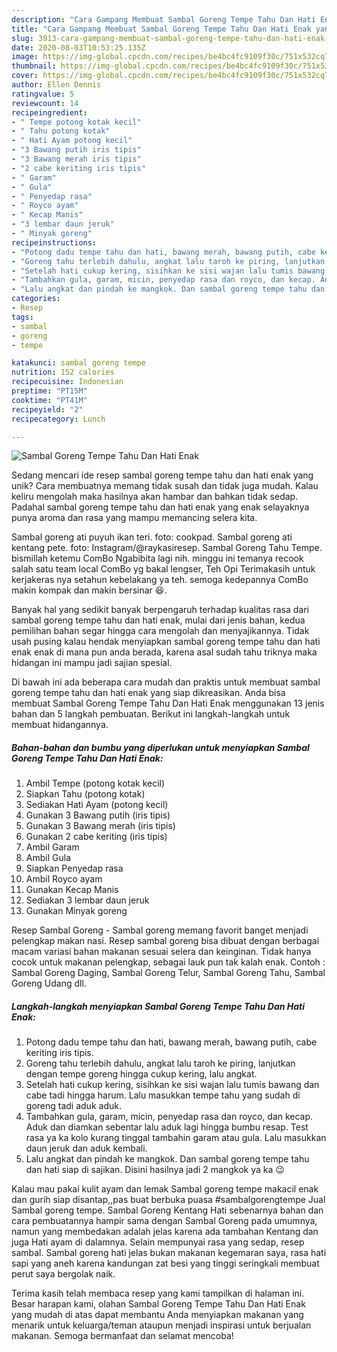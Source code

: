 ```yaml
---
description: "Cara Gampang Membuat Sambal Goreng Tempe Tahu Dan Hati Enak yang Menggugah Selera"
title: "Cara Gampang Membuat Sambal Goreng Tempe Tahu Dan Hati Enak yang Menggugah Selera"
slug: 3913-cara-gampang-membuat-sambal-goreng-tempe-tahu-dan-hati-enak-yang-menggugah-selera
date: 2020-08-03T10:53:25.135Z
image: https://img-global.cpcdn.com/recipes/be4bc4fc9109f30c/751x532cq70/sambal-goreng-tempe-tahu-dan-hati-enak-foto-resep-utama.jpg
thumbnail: https://img-global.cpcdn.com/recipes/be4bc4fc9109f30c/751x532cq70/sambal-goreng-tempe-tahu-dan-hati-enak-foto-resep-utama.jpg
cover: https://img-global.cpcdn.com/recipes/be4bc4fc9109f30c/751x532cq70/sambal-goreng-tempe-tahu-dan-hati-enak-foto-resep-utama.jpg
author: Ellen Dennis
ratingvalue: 5
reviewcount: 14
recipeingredient:
- " Tempe potong kotak kecil"
- " Tahu potong kotak"
- " Hati Ayam potong kecil"
- "3 Bawang putih iris tipis"
- "3 Bawang merah iris tipis"
- "2 cabe keriting iris tipis"
- " Garam"
- " Gula"
- " Penyedap rasa"
- " Royco ayam"
- " Kecap Manis"
- "3 lembar daun jeruk"
- " Minyak goreng"
recipeinstructions:
- "Potong dadu tempe tahu dan hati, bawang merah, bawang putih, cabe keriting iris tipis."
- "Goreng tahu terlebih dahulu, angkat lalu taroh ke piring, lanjutkan dengan tempe goreng hingga cukup kering, lalu angkat."
- "Setelah hati cukup kering, sisihkan ke sisi wajan lalu tumis bawang dan cabe tadi hingga harum. Lalu masukkan tempe tahu yang sudah di goreng tadi aduk aduk."
- "Tambahkan gula, garam, micin, penyedap rasa dan royco, dan kecap. Aduk dan diamkan sebentar lalu aduk lagi hingga bumbu resap. Test rasa ya ka kolo kurang tinggal tambahin garam atau gula. Lalu masukkan daun jeruk dan aduk kembali."
- "Lalu angkat dan pindah ke mangkok. Dan sambal goreng tempe tahu dan hati siap di sajikan. Disini hasilnya jadi 2 mangkok ya ka 😉"
categories:
- Resep
tags:
- sambal
- goreng
- tempe

katakunci: sambal goreng tempe 
nutrition: 152 calories
recipecuisine: Indonesian
preptime: "PT15M"
cooktime: "PT41M"
recipeyield: "2"
recipecategory: Lunch

---
```



![Sambal Goreng Tempe Tahu Dan Hati Enak](https://img-global.cpcdn.com/recipes/be4bc4fc9109f30c/751x532cq70/sambal-goreng-tempe-tahu-dan-hati-enak-foto-resep-utama.jpg)

Sedang mencari ide resep sambal goreng tempe tahu dan hati enak yang unik? Cara membuatnya memang tidak susah dan tidak juga mudah. Kalau keliru mengolah maka hasilnya akan hambar dan bahkan tidak sedap. Padahal sambal goreng tempe tahu dan hati enak yang enak selayaknya punya aroma dan rasa yang mampu memancing selera kita.

Sambal goreng ati puyuh ikan teri. foto: cookpad. Sambal goreng ati kentang pete. foto: Instagram/@raykasiresep. Sambal Goreng Tahu Tempe. bismillah ketemu ComBo Ngabibita lagi nih. minggu ini temanya recook salah satu team local ComBo yg bakal lengser, Teh Opi Terimakasih untuk kerjakeras nya setahun kebelakang ya teh. semoga kedepannya ComBo makin kompak dan makin bersinar 😆.

Banyak hal yang sedikit banyak berpengaruh terhadap kualitas rasa dari sambal goreng tempe tahu dan hati enak, mulai dari jenis bahan, kedua pemilihan bahan segar hingga cara mengolah dan menyajikannya. Tidak usah pusing kalau hendak menyiapkan sambal goreng tempe tahu dan hati enak enak di mana pun anda berada, karena asal sudah tahu triknya maka hidangan ini mampu jadi sajian spesial.


Di bawah ini ada beberapa cara mudah dan praktis untuk membuat sambal goreng tempe tahu dan hati enak yang siap dikreasikan. Anda bisa membuat Sambal Goreng Tempe Tahu Dan Hati Enak menggunakan 13 jenis bahan dan 5 langkah pembuatan. Berikut ini langkah-langkah untuk membuat hidangannya.

<!--inarticleads1-->

##### Bahan-bahan dan bumbu yang diperlukan untuk menyiapkan Sambal Goreng Tempe Tahu Dan Hati Enak:

1. Ambil  Tempe (potong kotak kecil)
1. Siapkan  Tahu (potong kotak)
1. Sediakan  Hati Ayam (potong kecil)
1. Gunakan 3 Bawang putih (iris tipis)
1. Gunakan 3 Bawang merah (iris tipis)
1. Gunakan 2 cabe keriting (iris tipis)
1. Ambil  Garam
1. Ambil  Gula
1. Siapkan  Penyedap rasa
1. Ambil  Royco ayam
1. Gunakan  Kecap Manis
1. Sediakan 3 lembar daun jeruk
1. Gunakan  Minyak goreng


Resep Sambal Goreng - Sambal goreng memang favorit banget menjadi pelengkap makan nasi. Resep sambal goreng bisa dibuat dengan berbagai macam variasi bahan makanan sesuai selera dan keinginan. Tidak hanya cocok untuk makanan pelengkap, sebagai lauk pun tak kalah enak. Contoh : Sambal Goreng Daging, Sambal Goreng Telur, Sambal Goreng Tahu, Sambal Goreng Udang dll. 

<!--inarticleads2-->

##### Langkah-langkah menyiapkan Sambal Goreng Tempe Tahu Dan Hati Enak:

1. Potong dadu tempe tahu dan hati, bawang merah, bawang putih, cabe keriting iris tipis.
1. Goreng tahu terlebih dahulu, angkat lalu taroh ke piring, lanjutkan dengan tempe goreng hingga cukup kering, lalu angkat.
1. Setelah hati cukup kering, sisihkan ke sisi wajan lalu tumis bawang dan cabe tadi hingga harum. Lalu masukkan tempe tahu yang sudah di goreng tadi aduk aduk.
1. Tambahkan gula, garam, micin, penyedap rasa dan royco, dan kecap. Aduk dan diamkan sebentar lalu aduk lagi hingga bumbu resap. Test rasa ya ka kolo kurang tinggal tambahin garam atau gula. Lalu masukkan daun jeruk dan aduk kembali.
1. Lalu angkat dan pindah ke mangkok. Dan sambal goreng tempe tahu dan hati siap di sajikan. Disini hasilnya jadi 2 mangkok ya ka 😉


Kalau mau pakai kulit ayam dan lemak Sambal goreng tempe makacil enak dan gurih siap disantap,,pas buat berbuka puasa #sambalgorengtempe Jual Sambal goreng tempe. Sambal Goreng Kentang Hati sebenarnya bahan dan cara pembuatannya hampir sama dengan Sambal Goreng pada umumnya, namun yang membedakan adalah jelas karena ada tambahan Kentang dan juga Hati ayam di dalamnya. Selain mempunyai rasa yang sedap, resep sambal. Sambal goreng hati jelas bukan makanan kegemaran saya, rasa hati sapi yang aneh karena kandungan zat besi yang tinggi seringkali membuat perut saya bergolak naik. 

Terima kasih telah membaca resep yang kami tampilkan di halaman ini. Besar harapan kami, olahan Sambal Goreng Tempe Tahu Dan Hati Enak yang mudah di atas dapat membantu Anda menyiapkan makanan yang menarik untuk keluarga/teman ataupun menjadi inspirasi untuk berjualan makanan. Semoga bermanfaat dan selamat mencoba!

